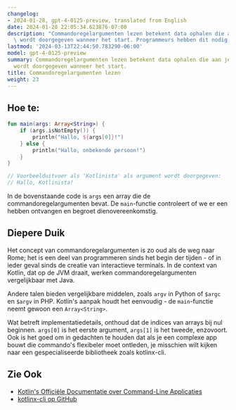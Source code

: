 ```yaml
---
changelog:
- 2024-01-28, gpt-4-0125-preview, translated from English
date: 2024-01-28 22:05:34.623876-07:00
description: "Commandoregelargumenten lezen betekent data ophalen die aan je programma\
  \ wordt doorgegeven wanneer het start. Programmeurs hebben dit nodig om gebruikers\u2026"
lastmod: '2024-03-13T22:44:50.783290-06:00'
model: gpt-4-0125-preview
summary: Commandoregelargumenten lezen betekent data ophalen die aan je programma
  wordt doorgegeven wanneer het start.
title: Commandoregelargumenten lezen
weight: 23
---
```


## Hoe te:
```kotlin
fun main(args: Array<String>) {
    if (args.isNotEmpty()) {
        println("Hallo, ${args[0]}!")
    } else {
        println("Hallo, onbekende persoon!")
    }
}

// Voorbeelduitvoer als 'Kotlinista' als argument wordt doorgegeven:
// Hallo, Kotlinista!
```

In de bovenstaande code is `args` een array die de commandoregelargumenten bevat. De `main`-functie controleert of we er een hebben ontvangen en begroet dienovereenkomstig.

## Diepere Duik
Het concept van commandoregelargumenten is zo oud als de weg naar Rome; het is een deel van programmeren sinds het begin der tijden - of in ieder geval sinds de creatie van interactieve terminals. In de context van Kotlin, dat op de JVM draait, werken commandoregelargumenten vergelijkbaar met Java.

Andere talen bieden vergelijkbare middelen, zoals `argv` in Python of `$argc` en `$argv` in PHP. Kotlin's aanpak houdt het eenvoudig - de `main`-functie neemt gewoon een `Array<String>`.

Wat betreft implementatiedetails, onthoud dat de indices van arrays bij nul beginnen. `args[0]` is het eerste argument, `args[1]` is het tweede, enzovoort. Ook is het goed om in gedachten te houden dat als je een complexe app bouwt die commando's flexibeler moet ontleden, je misschien wilt kijken naar een gespecialiseerde bibliotheek zoals kotlinx-cli.

## Zie Ook
- [Kotlin's Officiële Documentatie over Command-Line Applicaties](https://kotlinlang.org/docs/command-line.html)
- [kotlinx-cli op GitHub](https://github.com/Kotlin/kotlinx-cli)
